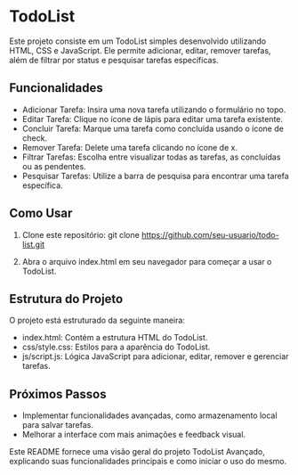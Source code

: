 # TodoList
Este projeto consiste em um TodoList simples desenvolvido utilizando HTML, CSS e JavaScript. Ele permite adicionar, editar, remover tarefas, além de filtrar por status e pesquisar tarefas específicas.

## Funcionalidades

- Adicionar Tarefa: Insira uma nova tarefa utilizando o formulário no topo.
- Editar Tarefa: Clique no ícone de lápis para editar uma tarefa existente.
- Concluir Tarefa: Marque uma tarefa como concluída usando o ícone de check.
- Remover Tarefa: Delete uma tarefa clicando no ícone de x.
- Filtrar Tarefas: Escolha entre visualizar todas as tarefas, as concluídas ou as pendentes.
- Pesquisar Tarefas: Utilize a barra de pesquisa para encontrar uma tarefa específica.

## Como Usar

1. Clone este repositório:
git clone https://github.com/seu-usuario/todo-list.git

2. Abra o arquivo index.html em seu navegador para começar a usar o TodoList.

## Estrutura do Projeto
O projeto está estruturado da seguinte maneira:

- index.html: Contém a estrutura HTML do TodoList.
- css/style.css: Estilos para a aparência do TodoList.
- js/script.js: Lógica JavaScript para adicionar, editar, remover e gerenciar tarefas.

## Próximos Passos

- Implementar funcionalidades avançadas, como armazenamento local para salvar tarefas.
- Melhorar a interface com mais animações e feedback visual.

Este README fornece uma visão geral do projeto TodoList Avançado, explicando suas funcionalidades principais e como iniciar o uso do mesmo.

 
